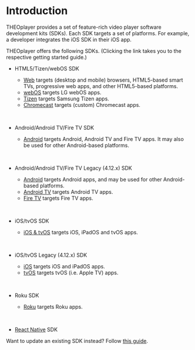 # Introduction

THEOplayer provides a set of feature-rich video player software development kits (SDKs).
Each SDK targets a set of platforms.
For example, a developer integrates the iOS SDK in their iOS app.

THEOplayer offers the following SDKs. (Clicking the link takes you to the respective getting started guide.)

- HTML5/Tizen/webOS SDK

  - [Web](./01-web/00-getting-started.md) targets (desktop and mobile) browsers, HTML5-based smart TVs, progressive web apps, and other HTML5-based platforms.
  - [webOS](./07-webos/00-getting-started.md) targets LG webOS apps.
  - [Tizen](./08-tizen/00-getting-started.md) targets Samsung Tizen apps.
  - [Chromecast](./06-chromecast/00-getting-started.md) targets (custom) Chromecast apps.

  &nbsp;

- Android/Android TV/Fire TV SDK

  - [Android](02-android/00-getting-started.md) targets Android, Android TV and Fire TV apps. It may also be used for other Android-based platforms.

  &nbsp;

- Android/Android TV/Fire TV Legacy (4.12.x) SDK

  - [Android](<02-android-legacy-(4.12.x)/00-getting-started.md>) targets Android apps, and may be used for other Android-based platforms.
  - [Android TV](./04-android-tv/00-getting-started.md) targets Android TV apps.
  - [Fire TV](./10-fire-tv/00-getting-started.md) targets Fire TV apps.

  &nbsp;

- iOS/tvOS SDK

  - [iOS & tvOS](03-ios/00-getting-started.md) targets iOS, iPadOS and tvOS apps.

  &nbsp;

- iOS/tvOS Legacy (4.12.x) SDK

  - [iOS](<03-ios-legacy-(4.12.x)/00-getting-started.md>) targets iOS and iPadOS apps.
  - [tvOS](./05-tvos/00-getting-started.md) targets tvOS (i.e. Apple TV) apps.

  &nbsp;

- Roku SDK

  - [Roku](./09-roku/00-getting-started.md) targets Roku apps.

  &nbsp;

- [React Native](../02-frameworks/03-react-native/00-getting-started.md) SDK

Want to update an existing SDK instead? Follow [this guide](./01-how-to-update-a-sdk.md).
